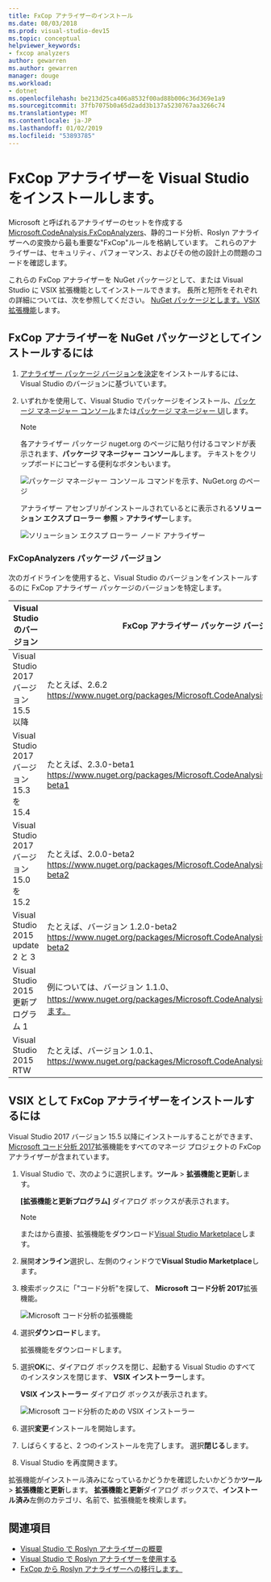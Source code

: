 ```yaml
---
title: FxCop アナライザーのインストール
ms.date: 08/03/2018
ms.prod: visual-studio-dev15
ms.topic: conceptual
helpviewer_keywords:
- fxcop analyzers
author: gewarren
ms.author: gewarren
manager: douge
ms.workload:
- dotnet
ms.openlocfilehash: be213d25ca406a8532f00ad88b006c36d369e1a9
ms.sourcegitcommit: 37fb7075b0a65d2add3b137a5230767aa3266c74
ms.translationtype: MT
ms.contentlocale: ja-JP
ms.lasthandoff: 01/02/2019
ms.locfileid: "53893785"
---
```

# <a name="install-fxcop-analyzers-in-visual-studio"></a>FxCop アナライザーを Visual Studio をインストールします。

Microsoft と呼ばれるアナライザーのセットを作成する[Microsoft.CodeAnalysis.FxCopAnalyzers](https://www.nuget.org/packages/Microsoft.CodeAnalysis.FxCopAnalyzers)、静的コード分析、Roslyn アナライザーへの変換から最も重要な"FxCop"ルールを格納しています。 これらのアナライザーは、セキュリティ、パフォーマンス、およびその他の設計上の問題のコードを確認します。

これらの FxCop アナライザーを NuGet パッケージとして、または Visual Studio に VSIX 拡張機能としてインストールできます。 長所と短所をそれぞれの詳細については、次を参照してください。 [NuGet パッケージとします。VSIX 拡張機能](roslyn-analyzers-overview.md#nuget-package-versus-vsix-extension)します。

## <a name="to-install-fxcop-analyzers-as-a-nuget-package"></a>FxCop アナライザーを NuGet パッケージとしてインストールするには

1. [アナライザー パッケージ バージョンを決定](#fxcopanalyzers-package-versions)をインストールするには、Visual Studio のバージョンに基づいています。

2. いずれかを使用して、Visual Studio でパッケージをインストール、[パッケージ マネージャー コンソール](/nuget/quickstart/install-and-use-a-package-in-visual-studio#package-manager-console)または[パッケージ マネージャー UI](/nuget/quickstart/install-and-use-a-package-in-visual-studio#package-manager-console)します。

   > [!NOTE]
   > 各アナライザー パッケージ nuget.org のページに貼り付けるコマンドが表示されます、**パッケージ マネージャー コンソール**します。 テキストをクリップボードにコピーする便利なボタンもいます。
   >
   > ![パッケージ マネージャー コンソール コマンドを示す、NuGet.org のページ](media/nuget-package-manager-command.png)

   アナライザー アセンブリがインストールされているとに表示される**ソリューション エクスプ ローラー** **参照** > **アナライザー**します。

   ![ソリューション エクスプ ローラー ノード アナライザー](media/solution-explorer-analyzers-node.png)

### <a name="fxcopanalyzers-package-versions"></a>FxCopAnalyzers パッケージ バージョン

次のガイドラインを使用すると、Visual Studio のバージョンをインストールするのに FxCop アナライザー パッケージのバージョンを特定します。

| Visual Studio のバージョン | FxCop アナライザー パッケージ バージョン |
| - | - |
| Visual Studio 2017 バージョン 15.5 以降 | たとえば、2.6.2 https://www.nuget.org/packages/Microsoft.CodeAnalysis.FxCopAnalyzers/2.6.2 |
| Visual Studio 2017 バージョン 15.3 を 15.4 | たとえば、2.3.0-beta1 https://www.nuget.org/packages/Microsoft.CodeAnalysis.FxCopAnalyzers/2.3.0-beta1 |
| Visual Studio 2017 バージョン 15.0 を 15.2 | たとえば、2.0.0-beta2 https://www.nuget.org/packages/Microsoft.CodeAnalysis.FxCopAnalyzers/2.0.0-beta2 |
| Visual Studio 2015 update 2 と 3 | たとえば、バージョン 1.2.0-beta2 https://www.nuget.org/packages/Microsoft.CodeAnalysis.FxCopAnalyzers/1.2.0-beta2 |
| Visual Studio 2015 更新プログラム 1 | 例については、バージョン 1.1.0、 https://www.nuget.org/packages/Microsoft.CodeAnalysis.FxCopAnalyzers/1.1します。 |
| Visual Studio 2015 RTW | たとえば、バージョン 1.0.1、 https://www.nuget.org/packages/Microsoft.CodeAnalysis.FxCopAnalyzers/1.0.1 |

## <a name="to-install-fxcop-analyzers-as-a-vsix"></a>VSIX として FxCop アナライザーをインストールするには

Visual Studio 2017 バージョン 15.5 以降にインストールすることができます、 [Microsoft コード分析 2017](https://marketplace.visualstudio.com/items?itemName=VisualStudioPlatformTeam.MicrosoftCodeAnalysis2017)拡張機能をすべてのマネージ プロジェクトの FxCop アナライザーが含まれています。

1. Visual Studio で、次のように選択します。**ツール** > **拡張機能と更新**します。

   **[拡張機能と更新プログラム]** ダイアログ ボックスが表示されます。

   > [!NOTE]
   > またはから直接、拡張機能をダウンロード[Visual Studio Marketplace](https://marketplace.visualstudio.com/items?itemName=VisualStudioPlatformTeam.MicrosoftCodeAnalysis2017)します。

1. 展開**オンライン**選択し、左側のウィンドウで**Visual Studio Marketplace**します。

1. 検索ボックスに「"コード分析"を探して、 **Microsoft コード分析 2017**拡張機能。

   ![Microsoft コード分析の拡張機能](media/extensions-and-updates-code-analysis.png)

1. 選択**ダウンロード**します。

   拡張機能をダウンロードします。

1. 選択**OK**に、ダイアログ ボックスを閉じ、起動する Visual Studio のすべてのインスタンスを閉じます、 **VSIX インストーラー**します。

   **VSIX インストーラー**  ダイアログ ボックスが表示されます。

   ![Microsoft コード分析のための VSIX インストーラー](media/vsix-installer-code-analysis.png)

1. 選択**変更**インストールを開始します。

1. しばらくすると、2 つのインストールを完了します。 選択**閉じる**します。

1. Visual Studio を再度開きます。

拡張機能がインストール済みになっているかどうかを確認したいかどうか**ツール** > **拡張機能と更新**します。 **拡張機能と更新**ダイアログ ボックスで、**インストール済み**左側のカテゴリ、名前で、拡張機能を検索します。

## <a name="see-also"></a>関連項目

- [Visual Studio で Roslyn アナライザーの概要](../code-quality/roslyn-analyzers-overview.md)
- [Visual Studio で Roslyn アナライザーを使用する](../code-quality/use-roslyn-analyzers.md)
- [FxCop から Roslyn アナライザーへの移行します。](../code-quality/fxcop-analyzers.yml)